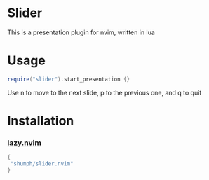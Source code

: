# Slider

This is a presentation plugin for nvim, written in lua

# Usage
```lua
require("slider").start_presentation {}
```

Use n to move to the next slide, p to the previous one, and q to quit

# Installation

### [lazy.nvim](https://github.com/folke/lazy.nvim)
```lua
{
 "shumph/slider.nvim"
}
```
